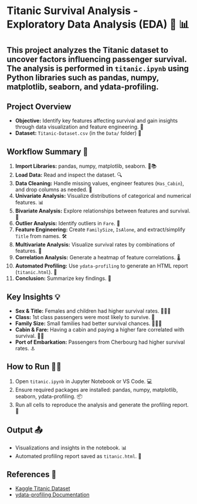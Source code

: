 # Titanic Survival Analysis - Exploratory Data Analysis (EDA) 🚢 📊

This project analyzes the Titanic dataset to uncover factors influencing passenger survival. The analysis is performed in `titanic.ipynb` using Python libraries such as pandas, numpy, matplotlib, seaborn, and ydata-profiling.
---

## Project Overview
- **Objective:** Identify key features affecting survival and gain insights through data visualization and feature engineering. 🎯
- **Dataset:** `Titanic-Dataset.csv` (in the `Data/` folder) 📁

## Workflow Summary 🚀
1. **Import Libraries:** pandas, numpy, matplotlib, seaborn. 🐍📚
2. **Load Data:** Read and inspect the dataset. 🔍
3. **Data Cleaning:** Handle missing values, engineer features (`Has_Cabin`), and drop columns as needed. 🧹
4. **Univariate Analysis:** Visualize distributions of categorical and numerical features. 📊
5. **Bivariate Analysis:** Explore relationships between features and survival. 🔗
6. **Outlier Analysis:** Identify outliers in `Fare`. 🚨
7. **Feature Engineering:** Create `FamilySize`, `IsAlone`, and extract/simplify `Title` from names. 🛠️
8. **Multivariate Analysis:** Visualize survival rates by combinations of features. 🧬
9. **Correlation Analysis:** Generate a heatmap of feature correlations. 🌡️
10. **Automated Profiling:** Use `ydata-profiling` to generate an HTML report (`titanic.html`). 📑
11. **Conclusion:** Summarize key findings. 🏁

## Key Insights 💡
- **Sex & Title:** Females and children had higher survival rates. 👩‍👧‍👦
- **Class:** 1st class passengers were most likely to survive. 🏅
- **Family Size:** Small families had better survival chances. 👨‍👩‍👧
- **Cabin & Fare:** Having a cabin and paying a higher fare correlated with survival. 💸🚪
- **Port of Embarkation:** Passengers from Cherbourg had higher survival rates. ⚓

## How to Run 🏃‍♂️
1. Open `titanic.ipynb` in Jupyter Notebook or VS Code. 💻
2. Ensure required packages are installed: pandas, numpy, matplotlib, seaborn, ydata-profiling. 📦
3. Run all cells to reproduce the analysis and generate the profiling report. 🔄

## Output 📤
- Visualizations and insights in the notebook. 📊
- Automated profiling report saved as `titanic.html`. 📑

## References 🔗
- [Kaggle Titanic Dataset](https://www.kaggle.com/c/titanic/data)
- [ydata-profiling Documentation](https://docs.ydata.ai/docs/profiling/)
